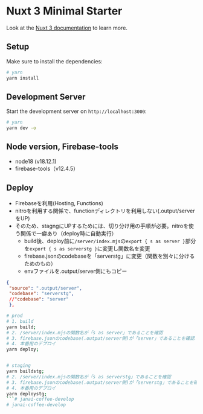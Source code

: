 # Nuxt 3 Minimal Starter

Look at the [Nuxt 3 documentation](https://nuxt.com/docs/getting-started/introduction) to learn more.

## Setup

Make sure to install the dependencies:

```bash
# yarn
yarn install
```

## Development Server

Start the development server on `http://localhost:3000`:

```bash
# yarn
yarn dev -o
```

## Node version, Firebase-tools
- node18 (v18.12.1)
- firebase-tools（v12.4.5）

## Deploy
- Firebaseを利用(Hosting, Functions)
- nitroを利用する関係で、functionディレクトリを利用しない(.output/serverをUP)
- そのため、stagngにUPするためには、切り分け用の手順が必要。nitroを使う関係で一癖あり（deploy時に自動実行）
  - build後、deploy前に`/server/index.mjs`の`export { s as server }`部分を`export { s as serverstg }`に変更し関数名を変更
  - firebase.jsonのcodebaseを「serverstg」に変更（関数を別々に分けるためのもの）
  - envファイルを.output/server側にもコピー
```json
{
 "source": ".output/server",
 "codebase": "serverstg",
 //"codebase": "server"
 },

```
```bash
# prod
# 1. build
yarn build;
# 2. /server/index.mjsの関数名が「s as server」であることを確認
# 3. firebase.jsonのcodebase(.output/server側)が「server」であることを確認
# 4. 本番用のデプロイ
yarn deploy;


# staging
yarn buildstg;
# 2. /server/index.mjsの関数名が「s as serverstg」であることを確認
# 3. firebase.jsonのcodebase(.output/server側)が「serverstg」であることを確認
# 4. 本番用のデプロイ
yarn deploystg;
```# janai-coffee-develop
# janai-coffee-develop
